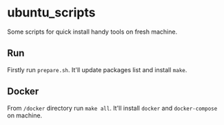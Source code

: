 # ubuntu_scripts
Some scripts for quick install handy tools on fresh machine.

## Run
Firstly run `prepare.sh`. It'll update packages list and install `make`.

## Docker
From `/docker` directory run `make all`. It'll install `docker` and `docker-compose` on machine.